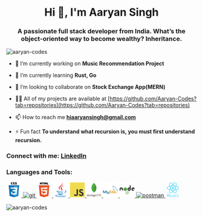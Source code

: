 <h1 align="center">Hi 👋, I'm Aaryan Singh</h1>
<h3 align="center">A passionate full stack developer from India. What’s the object-oriented way to become wealthy? Inheritance.</h3>

<p align="left"> <img src="https://komarev.com/ghpvc/?username=aaryan-codes&label=Profile%20views&color=0e75b6&style=flat" alt="aaryan-codes" /> </p>

- 🔭 I’m currently working on **Music Recommendation Project**

- 🌱 I’m currently learning **Rust, Go**

- 👯 I’m looking to collaborate on **Stock Exchange App(MERN)**

- 👨‍💻 All of my projects are available at [https://github.com/Aaryan-Codes?tab=repositories](https://github.com/Aaryan-Codes?tab=repositories)

- 📫 How to reach me **hiaaryansingh@gmail.com**

- ⚡ Fun fact **To understand what recursion is, you must first understand recursion.**

<h3 align="left">Connect with me: <a href="https://www.linkedin.com/in/aaryan-s1ngh/">LinkedIn</a>  </h3>
<p align="left">
</p>

<h3 align="left">Languages and Tools:</h3>
<p align="left"> <a href="https://www.w3schools.com/css/" target="_blank" rel="noreferrer"> <img src="https://raw.githubusercontent.com/devicons/devicon/master/icons/css3/css3-original-wordmark.svg" alt="css3" width="40" height="40"/> </a> <a href="https://git-scm.com/" target="_blank" rel="noreferrer"> <img src="https://www.vectorlogo.zone/logos/git-scm/git-scm-icon.svg" alt="git" width="40" height="40"/> </a> <a href="https://www.w3.org/html/" target="_blank" rel="noreferrer"> <img src="https://raw.githubusercontent.com/devicons/devicon/master/icons/html5/html5-original-wordmark.svg" alt="html5" width="40" height="40"/> </a> <a href="https://www.java.com" target="_blank" rel="noreferrer"> <img src="https://raw.githubusercontent.com/devicons/devicon/master/icons/java/java-original.svg" alt="java" width="40" height="40"/> </a> <a href="https://developer.mozilla.org/en-US/docs/Web/JavaScript" target="_blank" rel="noreferrer"> <img src="https://raw.githubusercontent.com/devicons/devicon/master/icons/javascript/javascript-original.svg" alt="javascript" width="40" height="40"/> </a> <a href="https://www.mongodb.com/" target="_blank" rel="noreferrer"> <img src="https://raw.githubusercontent.com/devicons/devicon/master/icons/mongodb/mongodb-original-wordmark.svg" alt="mongodb" width="40" height="40"/> </a> <a href="https://www.mysql.com/" target="_blank" rel="noreferrer"> <img src="https://raw.githubusercontent.com/devicons/devicon/master/icons/mysql/mysql-original-wordmark.svg" alt="mysql" width="40" height="40"/> </a> <a href="https://nodejs.org" target="_blank" rel="noreferrer"> <img src="https://raw.githubusercontent.com/devicons/devicon/master/icons/nodejs/nodejs-original-wordmark.svg" alt="nodejs" width="40" height="40"/> </a> <a href="https://postman.com" target="_blank" rel="noreferrer"> <img src="https://www.vectorlogo.zone/logos/getpostman/getpostman-icon.svg" alt="postman" width="40" height="40"/> </a> <a href="https://reactjs.org/" target="_blank" rel="noreferrer"> <img src="https://raw.githubusercontent.com/devicons/devicon/master/icons/react/react-original-wordmark.svg" alt="react" width="40" height="40"/> </a> </p>

<p><img align="center" src="https://github-readme-stats.vercel.app/api/top-langs?username=aaryan-codes&show_icons=true&locale=en&layout=compact" alt="aaryan-codes" /></p>
